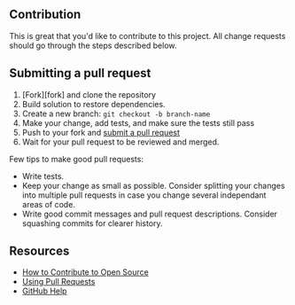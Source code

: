 ## Contribution

This is great that you'd like to contribute to this project. All change requests should go through the steps described below.

## Submitting a pull request

1. [Fork][fork] and clone the repository
1. Build solution to restore dependencies.
1. Create a new branch: `git checkout -b branch-name`
1. Make your change, add tests, and make sure the tests still pass
1. Push to your fork and [submit a pull request](https://github.com/LEGO/AsyncAPI.NET/pull/new)
1. Wait for your pull request to be reviewed and merged.

Few tips to make good pull requests:

- Write tests.
- Keep your change as small as possible. Consider splitting your changes into multiple pull requests in case you change several independant areas of code.
- Write good commit messages and pull request descriptions. Consider squashing commits for clearer history.

## Resources

- [How to Contribute to Open Source](https://opensource.guide/how-to-contribute/)
- [Using Pull Requests](https://help.github.com/articles/about-pull-requests/)
- [GitHub Help](https://help.github.com)